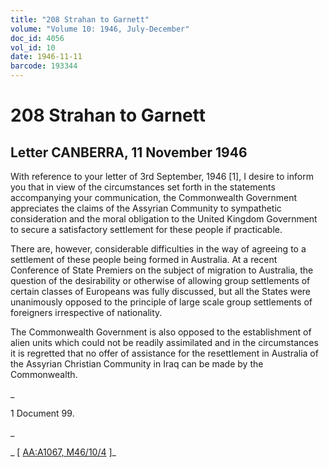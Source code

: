 ```yaml
---
title: "208 Strahan to Garnett"
volume: "Volume 10: 1946, July-December"
doc_id: 4056
vol_id: 10
date: 1946-11-11
barcode: 193344
---
```


# 208 Strahan to Garnett

## Letter CANBERRA, 11 November 1946

With reference to your letter of 3rd September, 1946 [1], I desire to inform you that in view of the circumstances set forth in the statements accompanying your communication, the Commonwealth Government appreciates the claims of the Assyrian Community to sympathetic consideration and the moral obligation to the United Kingdom Government to secure a satisfactory settlement for these people if practicable.

There are, however, considerable difficulties in the way of agreeing to a settlement of these people being formed in Australia. At a recent Conference of State Premiers on the subject of migration to Australia, the question of the desirability or otherwise of allowing group settlements of certain classes of Europeans was fully discussed, but all the States were unanimously opposed to the principle of large scale group settlements of foreigners irrespective of nationality.

The Commonwealth Government is also opposed to the establishment of alien units which could not be readily assimilated and in the circumstances it is regretted that no offer of assistance for the resettlement in Australia of the Assyrian Christian Community in Iraq can be made by the Commonwealth.

_

1 Document 99.

_

_ [ [AA:A1067, M46/10/4](http://www.naa.gov.au/cgi-bin/Search?O=I&Number=193344) ]_
